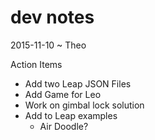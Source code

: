 dev notes
===

2015-11-10 ~ Theo

Action Items

* Add two Leap JSON Files
* Add Game for Leo
* Work on gimbal lock solution
* Add to Leap examples
	* Air Doodle?
